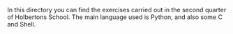 In this directory you can find the exercises carried out in the second quarter of Holbertons School. The main language used is Python, and also some C and Shell.
